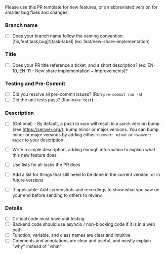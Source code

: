 Please use this PR template for new features, or an abbreviated version for smaller bug fixes and changes.

### Branch name

- [ ] Does your branch name follow the naming convention: [fix,feat,task,bug]/[task-label]
      (ex: feat/new-share-implementation)

### Title

- [ ] Does your PR title reference a ticket, and a short description?
      (ex: EN-10, EN-11 - New share implementation + Improvements)?

### Testing and Pre-Commit

- [ ] Did you resolve all pre-commit issues? (Run `pre-commit run -a`)
- [ ] Did the unit tests pass? (Run `make test`)

### Description

- [ ] (Optional) - By default, a push to `main` will result in a `patch` version bump (see https://semver.org/). bump minor or major versions. You can
      bump minor or major versions by adding either `+semver: minor` or `+semver: major` to your description

- [ ] Write a simple description, adding enough information to explain what this new feature does

- [ ] Use lists for all tasks the PR does

- [ ] Add a list for things that still need to be done in the current version, or in future versions

- [ ] If applicable: Add screenshots and recordings to show what you saw on your end before sending to others to review.

### Details

- [ ] Critical code must have unit testing
- [ ] Backend code should use asyncio / non-blocking code if it is in a web path
- [ ] Function, variable, and class names are clear and intuitive
- [ ] Comments and annotations are clear and useful, and mostly explain "why" instead of "what"
